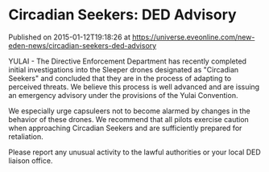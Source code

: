 # Circadian Seekers: DED Advisory
Published on 2015-01-12T19:18:26 at https://universe.eveonline.com/new-eden-news/circadian-seekers-ded-advisory

YULAI - The Directive Enforcement Department has recently completed initial investigations into the Sleeper drones designated as "Circadian Seekers" and concluded that they are in the process of adapting to perceived threats. We believe this process is well advanced and are issuing an emergency advisory under the provisions of the Yulai Convention.

We especially urge capsuleers not to become alarmed by changes in the behavior of these drones. We recommend that all pilots exercise caution when approaching Circadian Seekers and are sufficiently prepared for retaliation.

Please report any unusual activity to the lawful authorities or your local DED liaison office.
